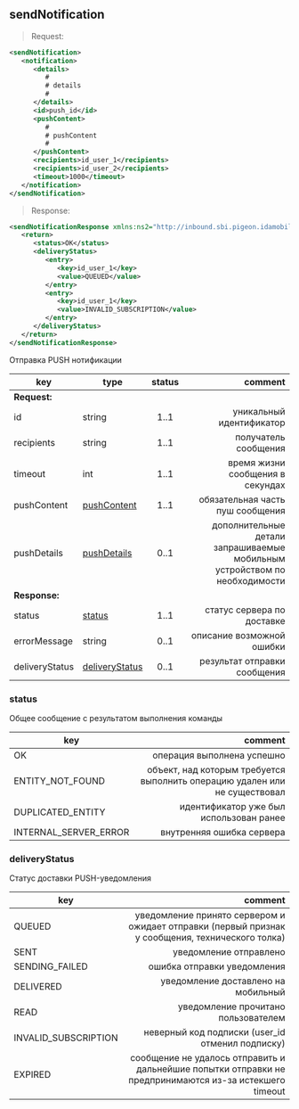 ## sendNotification

>Request:

```xml
<sendNotification>
   <notification>
      <details>
         #
         # details
         #
      </details>
      <id>push_id</id>
      <pushContent>
         #
         # pushContent
         #
      </pushContent>
      <recipients>id_user_1</recipients>
      <recipients>id_user_2</recipients>
      <timeout>1000</timeout>
   </notification>
</sendNotification>
```

>Response:

```xml
<sendNotificationResponse xmlns:ns2="http://inbound.sbi.pigeon.idamobile.com/">
   <return>
      <status>OK</status>
      <deliveryStatus>
         <entry>
            <key>id_user_1</key>
            <value>QUEUED</value>
         </entry>
         <entry>
            <key>id_user_1</key>
            <value>INVALID_SUBSCRIPTION</value>
         </entry>
      </deliveryStatus>
   </return>
</sendNotificationResponse>
```

Отправка PUSH нотификации

key | type | status | comment
--- | --- | :---: | ---:
**Request:** | | |
id | string | 1..1 | уникальный идентификатор
recipients | string | 1..1 | получатель сообщения
timeout | int | 1..1 | время жизни сообщения в секундах
pushContent | [pushContent](#pushcontent) | 1..1 | обязательная часть пуш сообщения
pushDetails | [pushDetails](#pushdetails) | 0..1 | дополнительные детали запрашиваемые мобильным устройством по необходимости
**Response:** | | |
status | [status](#status) | 1..1 | статус сервера по доставке
errorMessage | string | 0..1 | описание возможной ошибки
deliveryStatus | [deliveryStatus](#deliverystatus) | 0..1 | результат отправки сообщения

### status

Общее сообщение с результатом выполнения команды

key | comment
--- | ---:
OK | операция выполнена успешно
ENTITY_NOT_FOUND | объект, над которым требуется выполнить операцию удален или не существовал
DUPLICATED_ENTITY | идентификатор уже был использован ранее
INTERNAL_SERVER_ERROR | внутренняя ошибка сервера

### deliveryStatus

Статус доставки PUSH-уведомления

key | comment
--- | ---:
QUEUED | уведомление принято сервером и ожидает отправки (первый признак у сообщения, технического толка)
SENT | уведомление отправлено
SENDING_FAILED | ошибка отправки уведомления
DELIVERED | уведомление доставлено на мобильный
READ| уведомление прочитано пользователем
INVALID_SUBSCRIPTION | неверный код подписки (user_id отменил подписку)
EXPIRED | сообщение не удалось отправить и дальнейшие попытки отправки не предпринимаются из-за истекшего timeout
